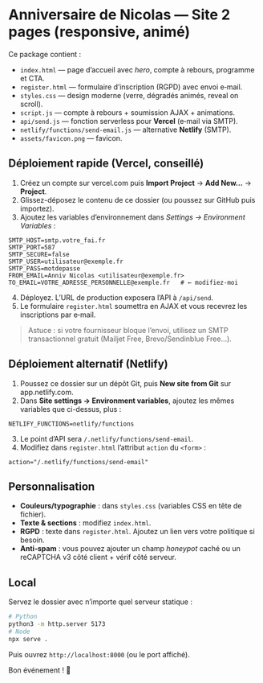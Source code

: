 # Anniversaire de Nicolas — Site 2 pages (responsive, animé)

Ce package contient :

- `index.html` — page d’accueil avec *hero*, compte à rebours, programme et CTA.
- `register.html` — formulaire d’inscription (RGPD) avec envoi e‑mail.
- `styles.css` — design moderne (verre, dégradés animés, reveal on scroll).
- `script.js` — compte à rebours + soumission AJAX + animations.
- `api/send.js` — fonction serverless pour **Vercel** (e‑mail via SMTP).
- `netlify/functions/send-email.js` — alternative **Netlify** (SMTP).
- `assets/favicon.png` — favicon.

## Déploiement rapide (Vercel, conseillé)

1) Créez un compte sur vercel.com puis **Import Project** → **Add New…** → **Project**.  
2) Glissez-déposez le contenu de ce dossier (ou poussez sur GitHub puis importez).  
3) Ajoutez les variables d’environnement dans *Settings → Environment Variables* :

```
SMTP_HOST=smtp.votre_fai.fr
SMTP_PORT=587
SMTP_SECURE=false
SMTP_USER=utilisateur@exemple.fr
SMTP_PASS=motdepasse
FROM_EMAIL=Anniv Nicolas <utilisateur@exemple.fr>
TO_EMAIL=VOTRE_ADRESSE_PERSONNELLE@exemple.fr   # ← modifiez‑moi
```

4) Déployez. L’URL de production exposera l’API à `/api/send`.  
5) Le formulaire `register.html` soumettra en AJAX et vous recevrez les inscriptions par e‑mail.

> Astuce : si votre fournisseur bloque l’envoi, utilisez un SMTP transactionnel gratuit (Mailjet Free, Brevo/Sendinblue Free…).

## Déploiement alternatif (Netlify)

1) Poussez ce dossier sur un dépôt Git, puis **New site from Git** sur app.netlify.com.  
2) Dans **Site settings → Environment variables**, ajoutez les mêmes variables que ci-dessus, plus :

```
NETLIFY_FUNCTIONS=netlify/functions
```

3) Le point d’API sera `/.netlify/functions/send-email`.  
4) Modifiez dans `register.html` l’attribut `action` du `<form>` :
```
action="/.netlify/functions/send-email"
```

## Personnalisation

- **Couleurs/typographie** : dans `styles.css` (variables CSS en tête de fichier).  
- **Texte & sections** : modifiez `index.html`.  
- **RGPD** : texte dans `register.html`. Ajoutez un lien vers votre politique si besoin.  
- **Anti‑spam** : vous pouvez ajouter un champ *honeypot* caché ou un reCAPTCHA v3 côté client + vérif côté serveur.

## Local

Servez le dossier avec n’importe quel serveur statique :
```bash
# Python
python3 -m http.server 5173
# Node
npx serve .
```
Puis ouvrez `http://localhost:8000` (ou le port affiché).

Bon événement ! 🎉
